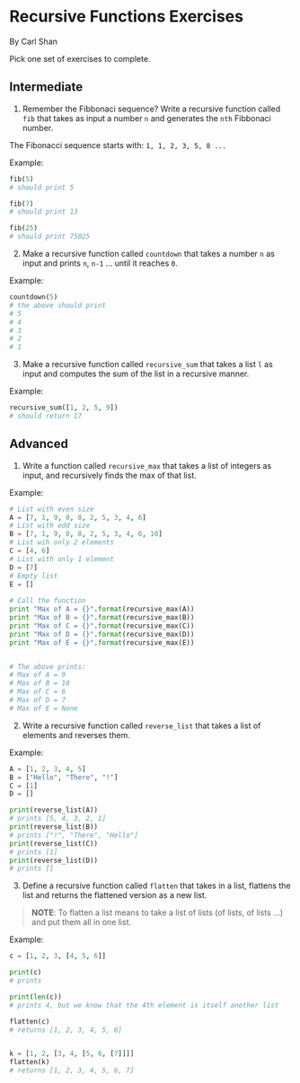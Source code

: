 # Recursive Functions Exercises
By Carl Shan

Pick one set of exercises to complete.

## Intermediate

1. Remember the Fibbonaci sequence? Write a recursive function called `fib` that takes as input a number `n` and generates the `nth` Fibbonaci number.

The Fibonacci sequence starts with: `1, 1, 2, 3, 5, 8 ...`

Example:

```python
fib(5)
# should print 5

fib(7)
# should print 13

fib(25)
# should print 75025
```

2. Make a recursive function called `countdown` that takes a number `n` as input and prints `n`, `n-1` ... until it reaches `0`.

Example:

```python
countdown(5)
# the above should print
# 5
# 4
# 3
# 2
# 1
```

3. Make a recursive function called `recursive_sum` that takes a list `l` as input and computes the sum of the list in a recursive manner.

Example:

```Python
recursive_sum([1, 2, 5, 9])
# should return 17
```


## Advanced


1. Write a function called `recursive_max` that takes a list of integers as input, and recursively finds the max of that list.

Example:

```python
# List with even size
A = [7, 1, 9, 0, 8, 2, 5, 3, 4, 6]
# List with odd size
B = [7, 1, 9, 0, 8, 2, 5, 3, 4, 6, 10]
# List wih only 2 elements
C = [4, 6]
# List with only 1 element
D = [7]
# Empty list
E = []
 
# Call the function
print "Max of A = {}".format(recursive_max(A))
print "Max of B = {}".format(recursive_max(B))
print "Max of C = {}".format(recursive_max(C))
print "Max of D = {}".format(recursive_max(D))
print "Max of E = {}".format(recursive_max(E))


# The above prints:
# Max of A = 9
# Max of B = 10
# Max of C = 6
# Max of D = 7
# Max of E = None

```


2. Write a recursive function called `reverse_list` that takes a list of elements and reverses them.

Example:

```python
A = [1, 2, 3, 4, 5]
B = ["Hello", "There", "!"]
C = [1]
D = []

print(reverse_list(A))
# prints [5, 4, 3, 2, 1]
print(reverse_list(B))
# prints ["!", "There", "Hello"]
print(reverse_list(C))
# prints [1]
print(reverse_list(D))
# prints []
```

3. Define a recursive function called `flatten` that takes in a list, flattens the list and returns the flattened version as a new list.

>**NOTE**: To flatten a list means to take a list of lists (of lists, of lists ...) and put them all in one list.

Example:

```python
c = [1, 2, 3, [4, 5, 6]]

print(c)
# prints 

print(len(c)) 
# prints 4, but we know that the 4th element is itself another list

flatten(c)
# returns [1, 2, 3, 4, 5, 6]


k = [1, 2, [3, 4, [5, 6, [7]]]]
flatten(k)
# returns [1, 2, 3, 4, 5, 6, 7]

```


